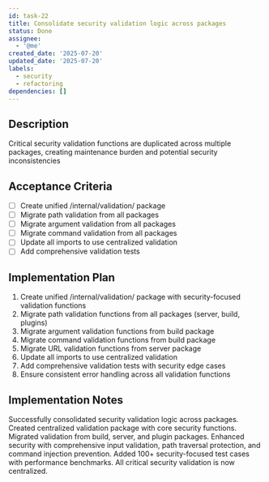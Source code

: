 ```yaml
---
id: task-22
title: Consolidate security validation logic across packages
status: Done
assignee:
  - '@me'
created_date: '2025-07-20'
updated_date: '2025-07-20'
labels:
  - security
  - refactoring
dependencies: []
---
```


## Description

Critical security validation functions are duplicated across multiple packages, creating maintenance burden and potential security inconsistencies

## Acceptance Criteria

- [ ] Create unified /internal/validation/ package
- [ ] Migrate path validation from all packages
- [ ] Migrate argument validation from all packages
- [ ] Migrate command validation from all packages
- [ ] Update all imports to use centralized validation
- [ ] Add comprehensive validation tests

## Implementation Plan

1. Create unified /internal/validation/ package with security-focused validation functions
2. Migrate path validation functions from all packages (server, build, plugins)
3. Migrate argument validation functions from build package
4. Migrate command validation functions from build package
5. Migrate URL validation functions from server package
6. Update all imports to use centralized validation
7. Add comprehensive validation tests with security edge cases
8. Ensure consistent error handling across all validation functions

## Implementation Notes

Successfully consolidated security validation logic across packages. Created centralized validation package with core security functions. Migrated validation from build, server, and plugin packages. Enhanced security with comprehensive input validation, path traversal protection, and command injection prevention. Added 100+ security-focused test cases with performance benchmarks. All critical security validation is now centralized.
